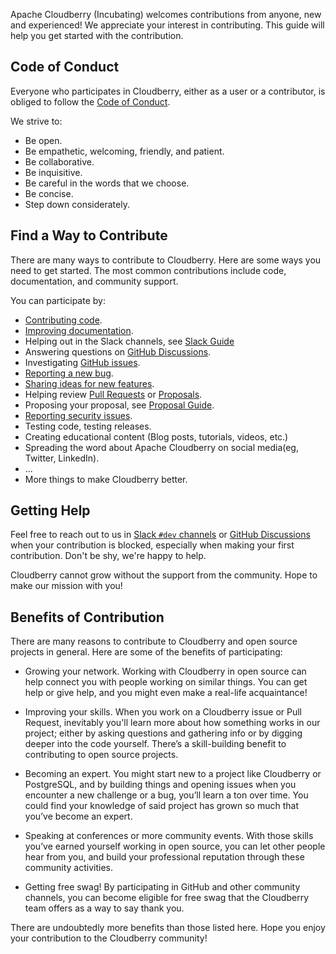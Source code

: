 <!--
  Licensed to the Apache Software Foundation (ASF) under one
  or more contributor license agreements.  See the NOTICE file
  distributed with this work for additional information
  regarding copyright ownership.  The ASF licenses this file
  to you under the Apache License, Version 2.0 (the
  "License"); you may not use this file except in compliance
  with the License.  You may obtain a copy of the License at

   http://www.apache.org/licenses/LICENSE-2.0

  Unless required by applicable law or agreed to in writing,
  software distributed under the License is distributed on an
  "AS IS" BASIS, WITHOUT WARRANTIES OR CONDITIONS OF ANY
  KIND, either express or implied.  See the License for the
  specific language governing permissions and limitations
  under the License.
-->

Apache Cloudberry (Incubating) welcomes contributions from anyone, new
and experienced! We appreciate your interest in contributing. This
guide will help you get started with the contribution.

## Code of Conduct

Everyone who participates in Cloudberry, either as a user or a
contributor, is obliged to follow the [Code of
Conduct](./CODE_OF_CONDUCT.md).

We strive to:

* Be open.
* Be empathetic, welcoming, friendly, and patient.
* Be collaborative.
* Be inquisitive.
* Be careful in the words that we choose.
* Be concise.
* Step down considerately.

## Find a Way to Contribute

There are many ways to contribute to Cloudberry. Here are some ways
you need to get started. The most common contributions include code,
documentation, and community support.

You can participate by:

* [Contributing code](https://cloudberry.apache.org/contribute/code).
* [Improving
  documentation](https://cloudberry.apache.org/contribute/doc).
* Helping out in the Slack channels, see [Slack
  Guide](https://cloudberry.apache.org/community/slack)
* Answering questions on [GitHub
  Discussions](https://github.com/apache/cloudberry/discussions/categories/q-a).
* Investigating [GitHub
  issues](https://github.com/apache/cloudberry/issues).
* [Reporting a new
  bug](https://github.com/apache/cloudberry/issues/new/choose).
* [Sharing ideas for new
  features](https://github.com/apache/cloudberry/discussions/new?category=ideas-feature-requests).
* Helping review [Pull
  Requests](https://github.com/apache/cloudberry/pulls) or
  [Proposals](https://github.com/apache/cloudberry/discussions/categories/proposal).
* Proposing your proposal, see [Proposal
  Guide](https://cloudberry.apache.org/contribute/proposal).
* [Reporting security issues](./SECURITY.md).
* Testing code, testing releases.
* Creating educational content (Blog posts, tutorials, videos, etc.)
* Spreading the word about Apache Cloudberry on social media(eg,
  Twitter, LinkedIn).
* ...
* More things to make Cloudberry better.

## Getting Help

Feel free to reach out to us in [Slack `#dev`
channels](https://cloudberry.apache.org/community/slack) or [GitHub
Discussions](https://github.com/apache/cloudberry/discussions) when
your contribution is blocked, especially when making your first
contribution. Don't be shy, we're happy to help.

Cloudberry cannot grow without the support from the community. Hope to
make our mission with you!

## Benefits of Contribution

There are many reasons to contribute to Cloudberry and open source
projects in general. Here are some of the benefits of participating:

* Growing your network. Working with Cloudberry in open source can
help connect you with people working on similar things. You can get
help or give help, and you might even make a real-life acquaintance!

* Improving your skills. When you work on a Cloudberry issue or Pull
Request, inevitably you'll learn more about how something works in our
project; either by asking questions and gathering info or by digging
deeper into the code yourself. There’s a skill-building benefit to
contributing to open source projects.

* Becoming an expert. You might start new to a project like Cloudberry
or PostgreSQL, and by building things and opening issues when you
encounter a new challenge or a bug, you’ll learn a ton over time. You
could find your knowledge of said project has grown so much that
you’ve become an expert.

* Speaking at conferences or more community events. With those skills
you’ve earned yourself working in open source, you can let other
people hear from you, and build your professional reputation through
these community activities.

* Getting free swag! By participating in GitHub and other community
channels, you can become eligible for free swag that the Cloudberry
team offers as a way to say thank you.

There are undoubtedly more benefits than those listed here. Hope you
enjoy your contribution to the Cloudberry community!
